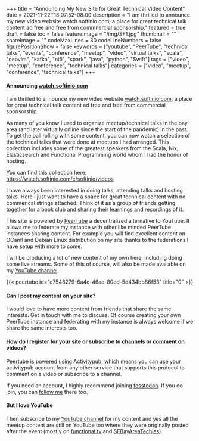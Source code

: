 +++
title = "Announcing My New Site for Great Technical Video Content"
date = 2021-11-22T18:07:52-08:00
description = "I am thrilled to announce my new video website watch.softinio.com, a place for great technical talk content ad free and free from commnercial sponsorship."
featured = true
draft = false
toc = false
featureImage = "/img/SF1.jpg"
thumbnail = ""
shareImage = ""
codeMaxLines = 30
codeLineNumbers = false
figurePositionShow = false
keywords = ["youtube", "PeerTube", "technical talks", "events", "conference", "meetup", "video", "virtual talks", "scala", "neovim", "kafka", "nifi", "spark", "java", "python", "Swift"]
tags = ["video", "meetup", "conference", "technical talks"]
categories = ["video", "meetup", "conference", "technical talks"]
+++

#### Announcing [watch.softinio.com](https://watch.softinio.com)

I am thrilled to announce my new video website [watch.softinio.com](https://watch.softinio.com), a place for great technical talk content ad free and free from commercial sponsorship.

As many of you know I used to organize meetup/technical talks in the bay area (and later virtually online since the start of the pandemic) in the past. To get the ball rolling with some content, you can now watch a selection of the technical talks that were done at meetups I had arranged. This collection includes some of the greatest speakers from the Scala, Nix, Elasticsearch and Functional Programming world whom I had the honor of hosting.

You can find this collection here: <https://watch.softinio.com/c/softinio/videos>

I have always been interested in doing talks, attending talks and hosting talks. Here I just want to have a space for great technical content with no commerical strings attached. Think of it as a group of friends getting together for a book club and sharing their learnings and recordings of it.

This site is powered by [PeerTube](https://joinpeertube.org/) a decentralized alternative to YouTube. It allows me to federate my instance with other like minded PeerTube instances sharing content. For example you will find excellent content on OCaml and Debian Linux distribution on my site thanks to the federations I have setup with more to come.

I will be producing a lot of new content of my own here, including doing some live streams. Some of this of course, will also be made available on my [YouTube channel](https://softin.io/youtube).

{{< peertube id="e7548279-6a4c-46ae-80ed-5d434bb86f53" title="0"  >}}

#### Can I post my content on your site?

I would love to have more content from friends that share the same interests. Get in touch with me to discuss. Of course creating your own PeerTube instance and federating with my instance is always welcome if we share the same interests too.

#### How do I register for your site or subscribe to channels or comment on videos? 

Peertube is powered using [Activitypub](https://w3c.github.io/activitypub/), which means you can use your activitypub account from any other service that supports this protocol to comment on a video or subscribe to a channel.

If you need an account, I highly recommend joining [fosstodon](https://fosstodon.org/about). If you do join, you can [follow me](https://fosstodon.org/@softinio) there too.

#### But I love YouTube

Then subscribe to my [YouTube channel](https://softin.io/youtube) for my content and yes all the meetup content are still on YouTube too where they were originally posted after the event (mostly on [functional.tv](http://functional.tv) and [SFBayAreaTechies](https://www.youtube.com/channel/UCx317LNd-AlbTcE_0FkdJcg)).

